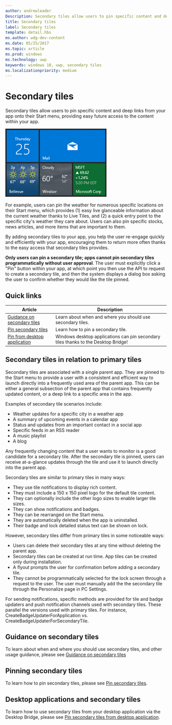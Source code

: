 ```yaml
---
author: andrewleader
Description: Secondary tiles allow users to pin specific content and deep links from your app onto their Start menu, providing easy future access to the content within your app.
title: Secondary tiles
label: Secondary tiles
template: detail.hbs
ms.author: wdg-dev-content
ms.date: 05/25/2017
ms.topic: article
ms.prod: windows
ms.technology: uwp
keywords: windows 10, uwp, secondary tiles
ms.localizationpriority: medium
---
```


# Secondary tiles


Secondary tiles allow users to pin specific content and deep links from your app onto their Start menu, providing easy future access to the content within your app.

![Screenshot of secondary tiles](images/secondarytiles.png)

For example, users can pin the weather for numerous specific locations on their Start menu, which provides (1) easy live glanceable information about the current weather thanks to Live Tiles, and (2) a quick entry point to the specific city's weather they care about. Users can also pin specific stocks, news articles, and more items that are important to them.

By adding secondary tiles to your app, you help the user re-engage quickly and efficiently with your app, encouraging them to return more often thanks to the easy access that secondary tiles provides.

**Only users can pin a secondary tile; apps cannot pin secondary tiles programmatically without user approval**. The user must explicitly click a "Pin" button within your app, at which point you then use the API to request to create a secondary tile, and then the system displays a dialog box asking the user to confirm whether they would like the tile pinned.

## Quick links

| Article | Description |
| --- | --- |
| [Guidance on secondary tiles](secondary-tiles-guidance.md) | Learn about when and where you should use secondary tiles. |
| [Pin secondary tiles](secondary-tiles-pinning.md) | Learn how to pin a secondary tile. |
| [Pin from desktop application](secondary-tiles-desktop-pinning.md) | Windows desktop applications can pin secondary tiles thanks to the Desktop Bridge! |


## Secondary tiles in relation to primary tiles

Secondary tiles are associated with a single parent app. They are pinned to the Start menu to provide a user with a consistent and efficient way to launch directly into a frequently used area of the parent app. This can be either a general subsection of the parent app that contains frequently updated content, or a deep link to a specific area in the app.

Examples of secondary tile scenarios include:

* Weather updates for a specific city in a weather app
* A summary of upcoming events in a calendar app
* Status and updates from an important contact in a social app
* Specific feeds in an RSS reader
* A music playlist
* A blog

Any frequently changing content that a user wants to monitor is a good candidate for a secondary tile. After the secondary tile is pinned, users can receive at-a-glance updates through the tile and use it to launch directly into the parent app.

Secondary tiles are similar to primary tiles in many ways:

* They use tile notifications to display rich content.
* They must include a 150 x 150 pixel logo for the default tile content.
* They can optionally include the other logo sizes to enable larger tile sizes.
* They can show notifications and badges.
* They can be rearranged on the Start menu.
* They are automatically deleted when the app is uninstalled.
* Their badge and lock detailed status text can be shown on lock.

However, secondary tiles differ from primary tiles in some noticeable ways:

* Users can delete their secondary tiles at any time without deleting the parent app.
* Secondary tiles can be created at run time. App tiles can be created only during installation.
* A flyout prompts the user for confirmation before adding a secondary tile.
* They cannot be programmatically selected for the lock screen through a request to the user. The user must manually add the the secondary tile through the Personalize page in PC Settings.

For sending notifications, specific methods are provided for tile and badge updaters and push notification channels used with secondary tiles. These parallel the versions used with primary tiles. For instance, CreateBadgeUpdaterForApplication vs. CreateBadgeUpdaterForSecondaryTile.


## Guidance on secondary tiles
To learn about when and where you should use secondary tiles, and other usage guidance, please see [Guidance on secondary tiles](secondary-tiles-guidance.md)


## Pinning secondary tiles
To learn how to pin secondary tiles, please see [Pin secondary tiles](secondary-tiles-pinning.md).


## Desktop applications and secondary tiles
To learn how to use secondary tiles from your desktop application via the Desktop Bridge, please see [Pin secondary tiles from desktop application](secondary-tiles-desktop-pinning.md).
